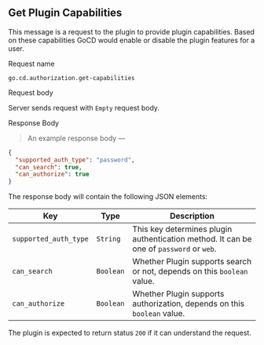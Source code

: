 ## Get Plugin Capabilities

This message is a request to the plugin to provide plugin capabilities. Based on these capabilities GoCD would enable or disable the plugin features for a user.

<p class='request-name-heading'>Request name</p>

`go.cd.authorization.get-capabilities`

<p class='request-body-heading'>Request body</p>

Server sends request with `Empty` request body.

<p class='response-code-heading'>Response Body</p>

> An example response body —

```json
{
  "supported_auth_type": "password",
  "can_search": true,
  "can_authorize": true
}
```

The response body will contain the following JSON elements:

<p class='attributes-table-follows'></p>

| Key                   | Type      | Description                                                                             |
|-----------------------|-----------|-----------------------------------------------------------------------------------------|
| `supported_auth_type` | `String`  | This key determines plugin authentication method. It can be one of `password` or `web`. |
| `can_search`          | `Boolean` | Whether Plugin supports search or not, depends on this `boolean` value.                 |
| `can_authorize`       | `Boolean` | Whether Plugin supports authorization, depends on this `boolean` value.                 |

The plugin is expected to return status `200` if it can understand the request.
